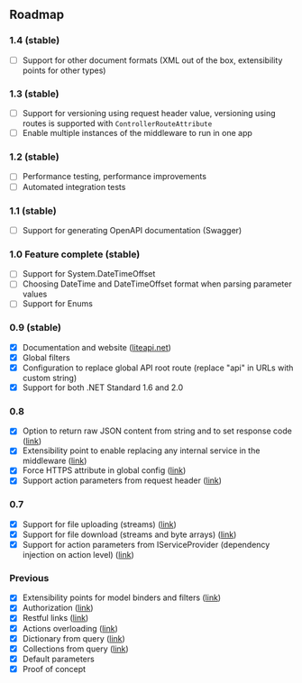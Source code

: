 ## Roadmap

### 1.4 (stable)
- [ ] Support for other document formats (XML out of the box, extensibility points for other types)

### 1.3 (stable)
- [ ] Support for versioning using request header value, versioning using routes is supported with `ControllerRouteAttribute`
- [ ] Enable multiple instances of the middleware to run in one app

### 1.2 (stable)
- [ ] Performance testing, performance improvements
- [ ] Automated integration tests

### 1.1 (stable)
- [ ] Support for generating OpenAPI documentation (Swagger)

### 1.0 Feature complete (stable)
- [ ] Support for System.DateTimeOffset
- [ ] Choosing DateTime and DateTimeOffset format when parsing parameter values
- [ ] Support for Enums

### 0.9 (stable)
- [x] Documentation and website ([liteapi.net](http://liteapi.net))
- [x] Global filters
- [x] Configuration to replace global API root route (replace "api" in URLs with custom string)
- [x] Support for both .NET Standard 1.6 and 2.0

### 0.8
- [x] Option to return raw JSON content from string and to set response code ([link](http://liteapi.net/docs/custom-response))
- [x] Extensibility point to enable replacing any internal service in the middleware ([link](http://liteapi.net/docs/replacing-internal-services))
- [x] Force HTTPS attribute in global config ([link](http://liteapi.net/docs/require-https))
- [x] Support action parameters from request header ([link](http://liteapi.net/docs/parameter-retrieving-from-header))

### 0.7
- [x] Support for file uploading (streams) ([link](http://liteapi.net/docs/files-upload-and-download))
- [x] Support for file download (streams and byte arrays) ([link](http://liteapi.net/docs/files-upload-and-download))
- [x] Support for action parameters from IServiceProvider (dependency injection on action level) ([link](http://liteapi.net/docs/parameter-retrieving-from-service-provider))

### Previous
- [x] Extensibility points for model binders and filters ([link](http://liteapi.net/docs/extensibility-points))
- [x] Authorization ([link](http://liteapi.net/docs/authorization))
- [x] Restful links ([link](http://liteapi.net/docs/action-matching))
- [x] Actions overloading ([link](http://liteapi.net/docs/action-overloading))
- [x] Dictionary from query ([link](http://liteapi.net/docs/parameters-retrieving-dictionaries))
- [x] Collections from query ([link](http://liteapi.net/docs/parameters-retrieving-collections))
- [x] Default parameters
- [x] Proof of concept
